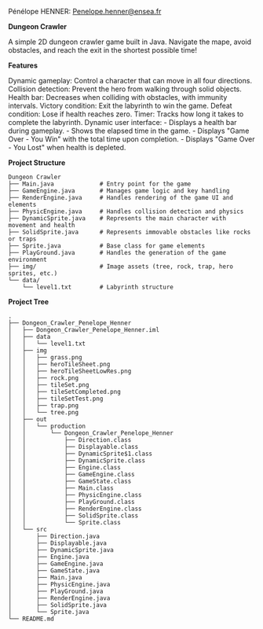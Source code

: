 Pénélope HENNER: Penelope.henner@ensea.fr

**Dungeon Crawler**

A simple 2D dungeon crawler game built in Java. Navigate the mape, avoid obstacles, and reach the exit in the shortest possible time!

**Features**

Dynamic gameplay: Control a character that can move in all four directions.
Collision detection: Prevent the hero from walking through solid objects.
Health bar: Decreases when colliding with obstacles, with immunity intervals. 
Victory condition: Exit the labyrinth to win the game.
Defeat condition: Lose if health reaches zero.
Timer: Tracks how long it takes to complete the labyrinth.
Dynamic user interface: 
	- Displays a health bar during gameplay.
	- Shows the elapsed time in the game.
	- Displays "Game Over - You Win" with the total time upon completion.
	- Displays "Game Over - You Lost" when health is depleted.

**Project Structure**	

```
Dungeon Crawler
├── Main.java             # Entry point for the game
├── GameEngine.java       # Manages game logic and key handling
├── RenderEngine.java     # Handles rendering of the game UI and elements
├── PhysicEngine.java     # Handles collision detection and physics
├── DynamicSprite.java    # Represents the main character with movement and health
├── SolidSprite.java      # Represents immovable obstacles like rocks or traps
├── Sprite.java           # Base class for game elements
├── PlayGround.java       # Handles the generation of the game environment
├── img/                  # Image assets (tree, rock, trap, hero sprites, etc.)
└── data/
    └── level1.txt        # Labyrinth structure

```

**Project Tree**

```
.
├── Dongeon_Crawler_Penelope_Henner
│   ├── Dongeon_Crawler_Penelope_Henner.iml
│   ├── data
│   │   └── level1.txt
│   ├── img
│   │   ├── grass.png
│   │   ├── heroTileSheet.png
│   │   ├── heroTileSheetLowRes.png
│   │   ├── rock.png
│   │   ├── tileSet.png
│   │   ├── tileSetCompleted.png
│   │   ├── tileSetTest.png
│   │   ├── trap.png
│   │   └── tree.png
│   ├── out
│   │   └── production
│   │       └── Dongeon_Crawler_Penelope_Henner
│   │           ├── Direction.class
│   │           ├── Displayable.class
│   │           ├── DynamicSprite$1.class
│   │           ├── DynamicSprite.class
│   │           ├── Engine.class
│   │           ├── GameEngine.class
│   │           ├── GameState.class
│   │           ├── Main.class
│   │           ├── PhysicEngine.class
│   │           ├── PlayGround.class
│   │           ├── RenderEngine.class
│   │           ├── SolidSprite.class
│   │           └── Sprite.class
│   └── src
│       ├── Direction.java
│       ├── Displayable.java
│       ├── DynamicSprite.java
│       ├── Engine.java
│       ├── GameEngine.java
│       ├── GameState.java
│       ├── Main.java
│       ├── PhysicEngine.java
│       ├── PlayGround.java
│       ├── RenderEngine.java
│       ├── SolidSprite.java
│       └── Sprite.java
└── README.md

```


